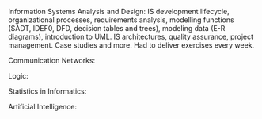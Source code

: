  Information Systems Analysis and Design: IS development lifecycle, organizational processes, requirements analysis, modelling functions (SADT, IDEF0, DFD, decision tables and trees), modeling data
(E-R diagrams), introduction to UML. IS architectures, quality assurance, project management. Case studies and more. Had to deliver exercises every week.
 
 Communication Networks:
 
 Logic:
 
 Statistics in Informatics:
 
 Artificial Intelligence:
